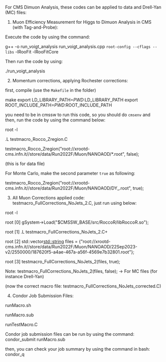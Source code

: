 For CMS Dimuon Analysis, these codes can be applied to data and Drell-Yan (MC) files:

1) Muon Efficiency Measurement for Higgs to Dimuon Analysis in CMS (with Tag-and-Probe):

Execute the code by using the command: 

g++ -o run_voigt_analysis run_voigt_analysis.cpp `root-config --cflags --libs` -lRooFit -lRooFitCore

Then run the code by using: 

./run_voigt_analysis 

2) Momentum corrections, applying Rochester corrections:

first, compile (use the `Makefile` in the folder)

make
export LD_LIBRARY_PATH=$PWD:$LD_LIBRARY_PATH
export ROOT_INCLUDE_PATH=$PWD:$ROOT_INCLUDE_PATH

you need to be in cmssw to run this code, so you should do `cmsenv` and then, run the code by using the command below: 

root -l

.L testmacro_Rocco_Zregion.C

testmacro_Rocco_Zregion("root://xrootd-cms.infn.it//store/data/Run2022F/Muon/NANOAOD/*.root", false); 

(this is for data file)

For Monte Carlo, make the second parameter `true` as following: 

testmacro_Rocco_Zregion("root://xrootd-cms.infn.it//store/data/Run2022F/Muon/NANOAOD/DY_.root", true); 

3) All Muon Corrections applied code: testmacro_FullCorrections_NoJets_2.C, just run using below:
   
root -l

root [0] gSystem->Load("$CMSSW_BASE/src/RoccoR/libRoccoR.so");

root [1] .L testmacro_FullCorrections_NoJets_2.C+

root [2] std::vector<std::string> files = {"root://xrootd-cms.infn.it//store/data/Run2022F/Muon/NANOAOD/22Sep2023-v2/2550000/187620f5-a4ae-467a-a56f-4569e7b32801.root"};

root [3] testmacro_FullCorrections_NoJets_2(files, true);

Note: testmacro_FullCorrections_NoJets_2(files, false);  -> For MC files (for instance Drell-Yan)

(now the correct macro file: testmacro_FullCorrections_NoJets_corrected.C)


4) Condor Job Submission Files:

runMacro.sh

runMacro.sub

runTestMacro.C

Condor job submission files can be run by using the command: condor_submit runMacro.sub

then, you can check your job summary by using the command in bash: condor_q 

